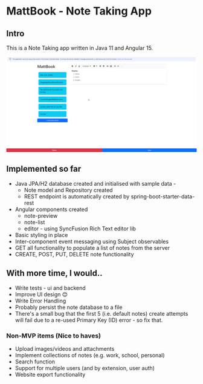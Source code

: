 # MattBook - Note Taking App

## Intro
This is a Note Taking app written in Java 11 and Angular 15.

![](./docs/mattbook.png)

## Implemented so far
 * Java JPA/H2 database created and initialised with sample data -
   *  Note model and Repository created
   *  REST endpoint is automatically created by spring-boot-starter-data-rest
 * Angular components created
   * note-preview
   * note-list
   * editor - using SyncFusion Rich Text editor lib
 * Basic styling in place
 * Inter-component event messaging using Subject observables
 * GET all functionality to populate a list of notes from the server
 * CREATE, POST, PUT, DELETE note functionality

## With more time, I would..
 * Write tests - ui and backend
 * Improve UI design 😊
 * Write Error Handling
 * Probably persist the note database to a file
 * There's a small bug that the first 5 (i.e. default notes) create attempts will fail due to a re-used Primary Key (ID) error - so fix that.

### Non-MVP items (Nice to haves) 
 * Upload images/videos and attachments
 * Implement collections of notes (e.g. work, school, personal)
 * Search function
 * Support for multiple users (and by extension, user auth)
 * Website export functionality
